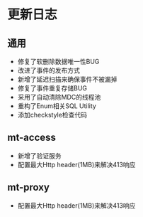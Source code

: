 # 更新日志
## 通用
- 修复了软删除数据唯一性BUG
- 改进了事件的发布方式
- 新增了延迟扫描来确保事件不被漏掉
- 修复了事件重复存储BUG
- 采用了自动清除MDC的线程池
- 重构了Enum相关SQL Utility
- 添加checkstyle检查代码
## mt-access
- 新增了验证服务
- 配置最大Http header(1MB)来解决413响应
## mt-proxy
- 配置最大Http header(1MB)来解决413响应